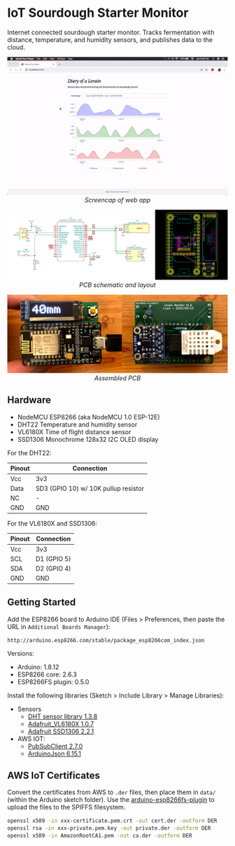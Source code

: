 # IoT Sourdough Starter Monitor

Internet connected sourdough starter monitor. Tracks fermentation with distance, temperature, and humidity sensors, and publishes data to the cloud.

<p align="center">
    <img src="docs/webapp.gif"><br>
    <i>Screencap of web app</i>
</p>


<p align="center">
    <img src="docs/kicad.png"><br>
    <i>PCB schematic and layout</i>
</p>


<p align="center">
    <img src="docs/pcb.png"><br>
    <i>Assembled PCB</i>
</p>

## Hardware

- NodeMCU ESP8266 (aka NodeMCU 1.0 ESP-12E)
- DHT22 Temperature and humidity sensor
- VL6180X Time of flight distance sensor
- SSD1306 Monochrome 128x32 I2C OLED display

For the DHT22:

| Pinout | Connection |
|---|---|
| Vcc | 3v3 |
| Data | SD3 (GPIO 10) w/ 10K pullup resistor |
| NC | - |
| GND | GND |

For the VL6180X and SSD1306:

| Pinout | Connection |
|---|---|
| Vcc | 3v3 |
| SCL | D1 (GPIO 5) |
| SDA | D2 (GPIO 4) |
| GND | GND |

## Getting Started

Add the ESP8266 board to Arduino IDE (Files > Preferences, then paste the URL in `Additional Boards Manager`):

```
http://arduino.esp8266.com/stable/package_esp8266com_index.json
```

Versions:
- Arduino: 1.8.12
- ESP8266 core: 2.6.3
- ESP8266FS plugin: 0.5.0

Install the following libraries (Sketch > Include Library > Manage Libraries):

- Sensors
    - [DHT sensor library 1.3.8](https://github.com/adafruit/DHT-sensor-library)
    - [Adafruit_VL6180X 1.0.7](https://github.com/adafruit/Adafruit_VL6180X)
    - [Adafruit SSD1306 2.2.1](https://github.com/adafruit/Adafruit_SSD1306)
- AWS IOT:
    - [PubSubClient 2.7.0](https://github.com/knolleary/pubsubclient)
    - [ArduinoJson 6.15.1](https://github.com/bblanchon/ArduinoJson)

## AWS IoT Certificates

Convert the certificates from AWS to `.der` files, then place them in `data/` (within the Arduino sketch folder). Use the [arduino-esp8266fs-plugin](https://github.com/esp8266/arduino-esp8266fs-plugin) to upload the files to the SPIFFS filesystem.

```bash
openssl x509 -in xxx-certificate.pem.crt -out cert.der -outform DER
openssl rsa -in xxx-private.pem.key -out private.der -outform DER
openssl x509 -in AmazonRootCA1.pem -out ca.der -outform DER
```
